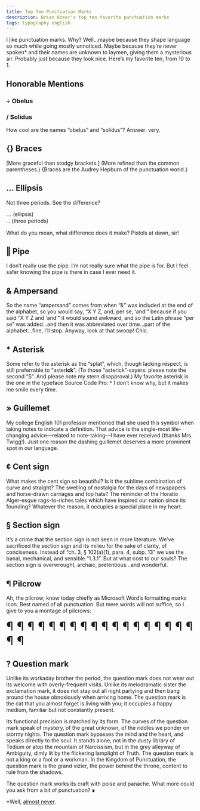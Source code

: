```yaml
---
title: Top Ten Punctuation Marks
description: Brian Koser's top ten favorite punctuation marks
tags: typography english
---
```


I like punctuation marks. Why? Well…maybe because they shape language so much while going mostly unnoticed. Maybe because they’re never spoken* and their names are unknown to laymen, giving them a mysterious air. Probably just because they look nice. Here’s my favorite ten, from 10 to 1.

## Honorable Mentions

### <span class="shrug">÷</span> Obelus

### <span class="shrug">/</span> Solidus

How cool are the names “obelus” and “solidus”? Answer: very.

## <span class="shrug">{}</span> Braces

[More graceful than stodgy brackets.] (More refined than the common parentheses.) {Braces are the Audrey Hepburn of the punctuation world.}

## <span class="shrug">…</span> Ellipsis

Not three periods. See the difference? 

<span style="font-family:'Source Code Pro'">…</span> (ellipsis) <br><span style="font-family:'Source Code Pro'">\.\.\.</span> (three periods)

What do you mean, what difference does it make? Pistols at dawn, sir!

## <span class="shrug">‖</span> Pipe

I don’t really use the pipe. I’m not really sure what the pipe is for. But I feel safer knowing the pipe is there in case I ever need it.

## <span class="shrug">&</span> Ampersand

So the name “ampersand” comes from when “&” was included at the end of the alphabet, so you would say, “X Y Z, and, per se, ‘and’” because if you said “X Y Z and ‘and’” it would sound awkward, and so the Latin phrase “per se” was added…and then it was abbreviated over time…part of the alphabet…fine, I’ll stop. Anyway, look at that swoop! Chic.

## <span class="shrug">*</span> Asterisk

Some refer to the asterisk as the “splat”, which, though lacking respect, is still preferrable to “aster<strong>ick</strong>”. (To those “asterick”-sayers: please note the second “S”. And please note my stern disapproval.) My favorite asterisk is the one in the typeface Source Code Pro: <span style="font-family:'Source Code Pro'">*</span> I don’t know why, but it makes me smile every time.

## <span class="shrug">»</span> Guillemet

My college English 101 professor mentioned that she used this symbol when taking notes to indicate a definition. That advice is the single-most life-changing advice—related to note-taking—I have ever received (thanks Mrs. Twigg!). Just one reason the dashing guillemet deserves a more prominent spot in our language.

## <span class="shrug">¢</span> Cent sign

What makes the cent sign so beautiful? Is it the sublime combination of curve and straight? The swelling of nostalgia for the days of newspapers and horse-drawn carriages and top hats? The reminder of the Horatio Alger-esque rags-to-riches tales which have inspired our nation since its founding? Whatever the reason, it occupies a special place in my heart.

## <span class="shrug">§</span> Section sign

It’s a crime that the section sign is not seen in more literature. We’ve sacrificed the section sign and its milieu for the sake of clarity, of conciseness. Instead of “ch. 3, § 102(a)(1), para. 4, subp. 13” we use the banal, mechanical, and sensible “1.3.1”. But at what cost to our souls? The section sign is overwrought, archaic, pretentious…and wonderful.

## <span class="shrug">¶</span> Pilcrow

Ah, the pilcrow; know today chiefly as Microsoft Word’s formatting marks icon. Best named of all punctuation. But mere words will not suffice, so I give to you a montage of pilcrows:

<div style="font-size:2rem;">
    <span class="font-open-sans visually-hidden">¶</span>
    <span class="font-roboto visually-hidden">¶</span>
    <span class="font-lato visually-hidden">¶</span>
    <span class="font-oswald visually-hidden">¶</span>
    <span class="font-source-sans-pro visually-hidden">¶</span>
    <span class="font-lora visually-hidden">¶</span>
    <span class="font-montserrat visually-hidden">¶</span>
    <span class="font-pt-sans visually-hidden">¶</span>
    <span class="font-raleway visually-hidden">¶</span>
    <span class="font-ubuntu visually-hidden">¶</span>
    <span class="font-merriweather visually-hidden">¶</span>
    <span class="font-pt-serif visually-hidden">¶</span>
    <span class="font-bitter visually-hidden">¶</span>
    <span class="font-poiret-one visually-hidden">¶</span>
    <span class="font-oxygen visually-hidden">¶</span>
    <span class="font-alegreya visually-hidden">¶</span>
    <span class="font-alfa-slab-one visually-hidden">¶</span>
    <span class="font-alice visually-hidden">¶</span>
    <span class="font-alex-brush visually-hidden">¶</span>
    <span class="font-varela-round visually-hidden">¶</span>
</div>

## <span class="shrug">?</span> Question mark

Unlike its workaday brother the period, the question mark does not wear out its welcome with overly-frequent visits. Unlike its melodramatic sister the exclamation mark, it does not stay out all night partying and then bang around the house obnoxiously when arriving home. The question mark is the cat that you almost forget is living with you; it occupies a happy medium, familiar but not constantly present.

Its functional precision is matched by its form. The curves of the question mark speak of mystery, of the great unknown, of the riddles we ponder on stormy nights. The question mark bypasses the mind and the heart, and speaks directly to the soul. It stands alone, not in the dusty library of Tedium or atop the mountain of Narcissism, but in the grey alleyway of Ambiguity, dimly lit by the flickering lamplight of Truth. The question mark is not a king or a fool or a workman. In the Kingdom of Punctuation, the question mark is the grand vizier, the power behind the throne, content to rule from the shadows.

The question mark works its craft with poise and panache. What more could you ask from a bit of punctuation? ∎

*Well, [almost never](http://www.youtube.com/results?search_query=victor+borge+phonetic+punctuation).